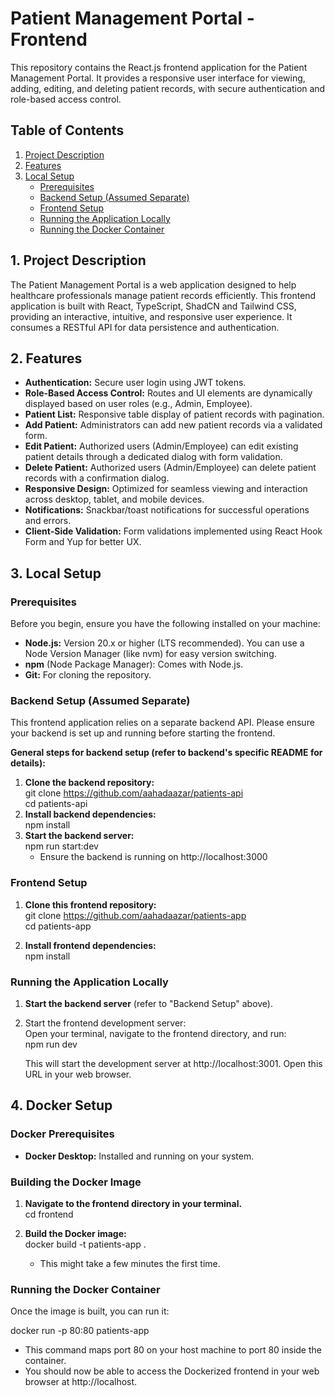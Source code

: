 # **Patient Management Portal \- Frontend**

This repository contains the React.js frontend application for the Patient Management Portal. It provides a responsive user interface for viewing, adding, editing, and deleting patient records, with secure authentication and role-based access control.

## **Table of Contents**

1. [Project Description](#bookmark=id.r8269ehkkwod)  
2. [Features](#bookmark=id.jyiku7l49fjm)  
3. [Local Setup](#bookmark=id.1m32a2azbb8c)  
   * [Prerequisites](#bookmark=id.nfbep5mu762a)  
   * [Backend Setup (Assumed Separate)](#bookmark=id.v5afrx47p0c7)  
   * [Frontend Setup](#bookmark=id.5xszj583gkfd)  
   * [Running the Application Locally](#bookmark=id.y5pc1ncjbcla)  
   * [Running the Docker Container](#bookmark=id.410tj1da2ub7)

## **1\. Project Description**

The Patient Management Portal is a web application designed to help healthcare professionals manage patient records efficiently. This frontend application is built with React, TypeScript, ShadCN and Tailwind CSS, providing an interactive, intuitive, and responsive user experience. It consumes a RESTful API for data persistence and authentication.

## **2\. Features**

* **Authentication:** Secure user login using JWT tokens.  
* **Role-Based Access Control:** Routes and UI elements are dynamically displayed based on user roles (e.g., Admin, Employee).  
* **Patient List:** Responsive table display of patient records with pagination.  
* **Add Patient:** Administrators can add new patient records via a validated form.  
* **Edit Patient:** Authorized users (Admin/Employee) can edit existing patient details through a dedicated dialog with form validation.  
* **Delete Patient:** Authorized users (Admin/Employee) can delete patient records with a confirmation dialog.  
* **Responsive Design:** Optimized for seamless viewing and interaction across desktop, tablet, and mobile devices.  
* **Notifications:** Snackbar/toast notifications for successful operations and errors.  
* **Client-Side Validation:** Form validations implemented using React Hook Form and Yup for better UX.

## **3\. Local Setup**

### **Prerequisites**

Before you begin, ensure you have the following installed on your machine:

* **Node.js:** Version 20.x or higher (LTS recommended). You can use a Node Version Manager (like nvm) for easy version switching.  
* **npm** (Node Package Manager): Comes with Node.js.  
* **Git:** For cloning the repository.

### **Backend Setup (Assumed Separate)**

This frontend application relies on a separate backend API. Please ensure your backend is set up and running before starting the frontend.

**General steps for backend setup (refer to backend's specific README for details):**

1. **Clone the backend repository:**  
   git clone https://github.com/aahadaazar/patients-api  
   cd patients-api  
2. **Install backend dependencies:**  
   npm install  
3. **Start the backend server:**  
   npm run start:dev  
   * Ensure the backend is running on http://localhost:3000

### **Frontend Setup**

1. **Clone this frontend repository:**  
   git clone https://github.com/aahadaazar/patients-app  
   cd patients-app

2. **Install frontend dependencies:**  
   npm install

### **Running the Application Locally**

1. **Start the backend server** (refer to "Backend Setup" above).  
2. Start the frontend development server:  
   Open your terminal, navigate to the frontend directory, and run:  
   npm run dev

   This will start the development server at http://localhost:3001. Open this URL in your web browser.

## **4\. Docker Setup**

### **Docker Prerequisites**

* **Docker Desktop:** Installed and running on your system.

### **Building the Docker Image**

1. **Navigate to the frontend directory in your terminal.**  
   cd frontend

2. **Build the Docker image:**  
   docker build \-t patients-app .

   * This might take a few minutes the first time.

### **Running the Docker Container**

Once the image is built, you can run it:

docker run \-p 80:80 patients-app

* This command maps port 80 on your host machine to port 80 inside the container.  
* You should now be able to access the Dockerized frontend in your web browser at http://localhost.